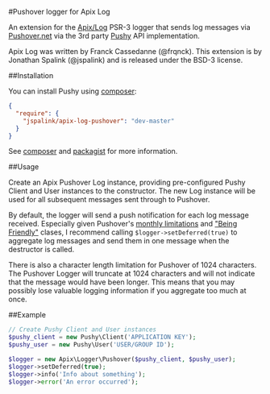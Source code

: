 #Pushover logger for Apix Log

An extension for the [Apix/Log](https://github.com/frqnck/apix-log) PSR-3 logger that sends log messages via [Pushover.net](https://pushover.net/api) via the 3rd party [Pushy](https://github.com/sqmk/Pushy) API implementation.

Apix Log was written by Franck Cassedanne (@frqnck). This extension is by Jonathan Spalink (@jspalink) and is released under the BSD-3 license.

##Installation

You can install Pushy using [composer](http://getcomposer.org):

```json
{
  "require": {
    "jspalink/apix-log-pushover": "dev-master"
  }
}
```

See [composer](http://getcomposer.org) and [packagist](https://packagist.org)  for more information.

##Usage

Create an Apix Pushover Log instance, providing pre-configured Pushy Client and User instances to the constructor.
The new Log instance will be used for all subsequent messages sent through to Pushover.

By default, the logger will send a push notification for each log message received.
Especially given Pushover's [monthly limitations](https://pushover.net/api#limits) and
["Being Friendly"](https://pushover.net/api#friendly) clases, I recommend calling
`$logger->setDeferred(true)` to aggregate log messages and send them in one message
when the destructor is called.

There is also a character length limitation for Pushover of 1024 characters.  The
Pushover Logger will truncate at 1024 characters and will not indicate that the
message would have been longer.  This means that you may possibly lose valuable
logging information if you aggregate too much at once.

##Example

```php
// Create Pushy Client and User instances
$pushy_client = new Pushy\Client('APPLICATION KEY');
$pushy_user = new Pushy\User('USER/GROUP ID');

$logger = new Apix\Logger\Pushover($pushy_client, $pushy_user);
$logger->setDeferred(true);
$logger->info('Info about something');
$logger->error('An error occurred');
```
